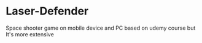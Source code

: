 # Laser-Defender
 Space shooter game on mobile device and PC based on udemy course but It's more extensive

